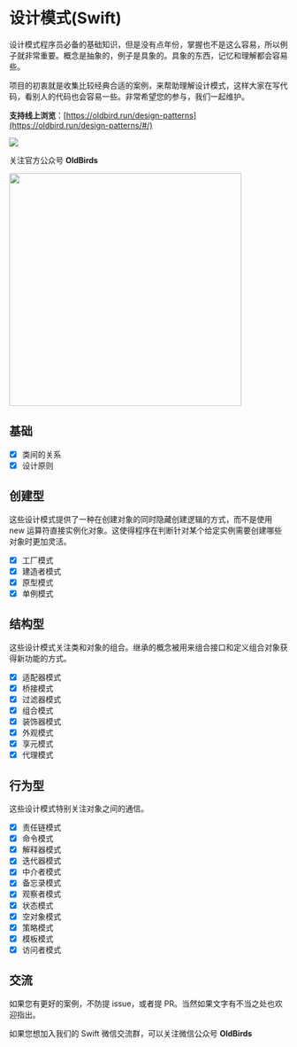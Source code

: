 # 设计模式(Swift)

设计模式程序员必备的基础知识，但是没有点年份，掌握也不是这么容易，所以例子就非常重要。概念是抽象的，例子是具象的。具象的东西，记忆和理解都会容易些。

项目的初衷就是收集比较经典合适的案例，来帮助理解设计模式，这样大家在写代码，看别人的代码也会容易一些。非常希望您的参与，我们一起维护。

**支持线上浏览**：[https://oldbird.run/design-patterns](https://oldbird.run/design-patterns/#/)

![](http://blog.oldbird.run/mweb/16169324651038.jpg)


关注官方公众号 **OldBirds**

<img src="http://blog.oldbird.run/mweb/wechat-logo.png" width="420" />

## 基础

- [x] 类间的关系
- [x] 设计原则

## 创建型

这些设计模式提供了一种在创建对象的同时隐藏创建逻辑的方式，而不是使用 new 运算符直接实例化对象。这使得程序在判断针对某个给定实例需要创建哪些对象时更加灵活。

- [x] 工厂模式
- [x] 建造者模式
- [x] 原型模式
- [x] 单例模式

## 结构型

这些设计模式关注类和对象的组合。继承的概念被用来组合接口和定义组合对象获得新功能的方式。

- [x] 适配器模式
- [x] 桥接模式
- [x] 过滤器模式
- [x] 组合模式
- [x] 装饰器模式
- [x] 外观模式
- [x] 享元模式
- [x] 代理模式

## 行为型

这些设计模式特别关注对象之间的通信。

- [x] 责任链模式
- [x] 命令模式
- [x] 解释器模式
- [x] 迭代器模式
- [x] 中介者模式
- [x] 备忘录模式
- [x] 观察者模式
- [x] 状态模式
- [x] 空对象模式
- [x] 策略模式
- [x] 模板模式
- [x] 访问者模式

## 交流

如果您有更好的案例，不防提 issue，或者提 PR。当然如果文字有不当之处也欢迎指出。

如果您想加入我们的 Swift 微信交流群，可以关注微信公众号 **OldBirds**

